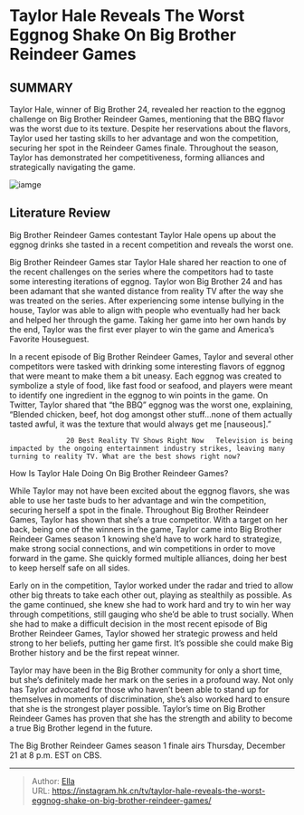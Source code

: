 # Taylor Hale Reveals The Worst Eggnog Shake On Big Brother Reindeer Games


## SUMMARY 



  Taylor Hale, winner of Big Brother 24, revealed her reaction to the eggnog challenge on Big Brother Reindeer Games, mentioning that the BBQ flavor was the worst due to its texture.   Despite her reservations about the flavors, Taylor used her tasting skills to her advantage and won the competition, securing her spot in the Reindeer Games finale.   Throughout the season, Taylor has demonstrated her competitiveness, forming alliances and strategically navigating the game.  

![iamge](https://static1.srcdn.com/wordpress/wp-content/uploads/2023/12/taylor-hale-s-cryptic-message-proves-why-big-brother-reindeer-games-needs-live-feeds.jpg)

## Literature Review
Big Brother Reindeer Games contestant Taylor Hale opens up about the eggnog drinks she tasted in a recent competition and reveals the worst one.




Big Brother Reindeer Games star Taylor Hale shared her reaction to one of the recent challenges on the series where the competitors had to taste some interesting iterations of eggnog. Taylor won Big Brother 24 and has been adamant that she wanted distance from reality TV after the way she was treated on the series. After experiencing some intense bullying in the house, Taylor was able to align with people who eventually had her back and helped her through the game. Taking her game into her own hands by the end, Taylor was the first ever player to win the game and America’s Favorite Houseguest.




In a recent episode of Big Brother Reindeer Games, Taylor and several other competitors were tasked with drinking some interesting flavors of eggnog that were meant to make them a bit uneasy. Each eggnog was created to symbolize a style of food, like fast food or seafood, and players were meant to identify one ingredient in the eggnog to win points in the game. On Twitter, Taylor shared that “the BBQ” eggnog was the worst one, explaining, “Blended chicken, beef, hot dog amongst other stuff...none of them actually tasted awful, it was the texture that would always get me [nauseous].”

                  20 Best Reality TV Shows Right Now   Television is being impacted by the ongoing entertainment industry strikes, leaving many turning to reality TV. What are the best shows right now?    


 How Is Taylor Hale Doing On Big Brother Reindeer Games? 
          




While Taylor may not have been excited about the eggnog flavors, she was able to use her taste buds to her advantage and win the competition, securing herself a spot in the finale. Throughout Big Brother Reindeer Games, Taylor has shown that she’s a true competitor. With a target on her back, being one of the winners in the game, Taylor came into Big Brother Reindeer Games season 1 knowing she’d have to work hard to strategize, make strong social connections, and win competitions in order to move forward in the game. She quickly formed multiple alliances, doing her best to keep herself safe on all sides.


 

Early on in the competition, Taylor worked under the radar and tried to allow other big threats to take each other out, playing as stealthily as possible. As the game continued, she knew she had to work hard and try to win her way through competitions, still gauging who she’d be able to trust socially. When she had to make a difficult decision in the most recent episode of Big Brother Reindeer Games, Taylor showed her strategic prowess and held strong to her beliefs, putting her game first. It’s possible she could make Big Brother history and be the first repeat winner.




Taylor may have been in the Big Brother community for only a short time, but she’s definitely made her mark on the series in a profound way. Not only has Taylor advocated for those who haven’t been able to stand up for themselves in moments of discrimination, she’s also worked hard to ensure that she is the strongest player possible. Taylor’s time on Big Brother Reindeer Games has proven that she has the strength and ability to become a true Big Brother legend in the future.

The Big Brother Reindeer Games season 1 finale airs Thursday, December 21 at 8 p.m. EST on CBS.



---

> Author: [Ella](https://instagram.hk.cn/)  
> URL: https://instagram.hk.cn/tv/taylor-hale-reveals-the-worst-eggnog-shake-on-big-brother-reindeer-games/  

